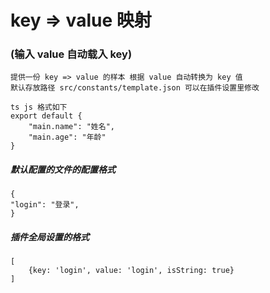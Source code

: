 # key => value 映射

### (输入 value 自动载入 key)

```
提供一份 key => value 的样本 根据 value 自动转换为 key 值
默认存放路径 src/constants/template.json 可以在插件设置里修改

ts js 格式如下
export default {
    "main.name": "姓名",
    "main.age": "年龄"
}
```

##### 默认配置的文件的配置格式

```
{
"login": "登录",
}
```

##### 插件全局设置的格式

```
[
    {key: 'login', value: 'login', isString: true}
]
```
